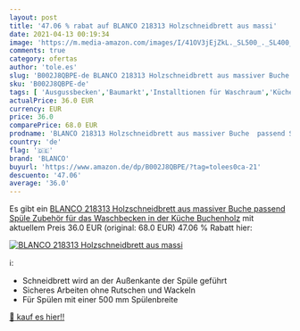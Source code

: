 ```yaml
---
layout: post
title: '47.06 % rabat auf BLANCO 218313 Holzschneidbrett aus massi'
date: 2021-04-13 00:19:34
image: 'https://m.media-amazon.com/images/I/41OV3jEjZkL._SL500_._SL400_.jpg'
comments: true
category: ofertas
author: 'tole.es'
slug: 'B002J8QBPE-de BLANCO 218313 Holzschneidbrett aus massiver Buche passend...'
sku: 'B002J8QBPE-de'
tags: [ 'Ausgussbecken','Baumarkt','Installtionen für Waschraum','Küchen- & Badinstallation','Kücheninstallation','Zubehör für Küchenspülen','blanco', ]
actualPrice: 36.0 EUR
currency: EUR
price: 36.0
comparePrice: 68.0 EUR
prodname: 'BLANCO 218313 Holzschneidbrett aus massiver Buche  passend Spüle  Zubehör für das Waschbecken in der Küche  Buchenholz'
country: 'de'
flag: '🇩🇪'
brand: 'BLANCO'
buyurl: 'https://www.amazon.de/dp/B002J8QBPE/?tag=tolees0ca-21'
descuento: '47.06'
average: '36.0'
---
```


Es gibt ein [BLANCO 218313 Holzschneidbrett aus massiver Buche  passend Spüle  Zubehör für das Waschbecken in der Küche  Buchenholz](https://www.amazon.de/dp/B002J8QBPE/?tag=tolees0ca-21) mit aktuellem Preis 36.0 EUR (original: 68.0 EUR) 47.06 % Rabatt hier:

[![BLANCO 218313 Holzschneidbrett aus massi](https://m.media-amazon.com/images/I/41OV3jEjZkL._SL500_._SL400_.jpg)](https://www.amazon.de/dp/B002J8QBPE/?tag=tolees0ca-21)

ℹ️:

- Schneidbrett wird an der Außenkante der Spüle geführt
- Sicheres Arbeiten ohne Rutschen und Wackeln
- Für Spülen mit einer 500 mm Spülenbreite

[🛒 kauf es hier!!](https://www.amazon.de/dp/B002J8QBPE/?tag=tolees0ca-21)
